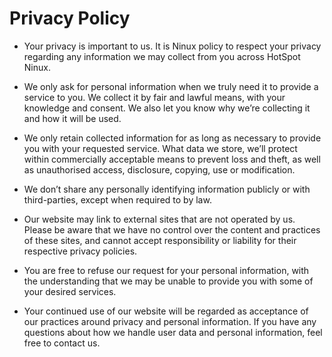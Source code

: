 # Privacy Policy

- Your privacy is important to us. It is Ninux policy to respect your privacy regarding any information we may collect from you across HotSpot Ninux.

- We only ask for personal information when we truly need it to provide a service to you. We collect it by fair and lawful means, with your knowledge and consent. We also let you know why we’re collecting it and how it will be used.

- We only retain collected information for as long as necessary to provide you with your requested service. What data we store, we’ll protect within commercially acceptable means to prevent loss and theft, as well as unauthorised access, disclosure, copying, use or modification.

- We don’t share any personally identifying information publicly or with third-parties, except when required to by law.

- Our website may link to external sites that are not operated by us. Please be aware that we have no control over the content and practices of these sites, and cannot accept responsibility or liability for their respective privacy policies.

- You are free to refuse our request for your personal information, with the understanding that we may be unable to provide you with some of your desired services.

- Your continued use of our website will be regarded as acceptance of our practices around privacy and personal information. If you have any questions about how we handle user data and personal information, feel free to contact us.
